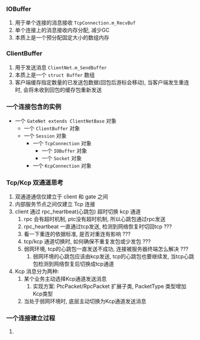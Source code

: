 ### IOBuffer

1. 用于单个连接的消息接收 `TcpConnection.m_RecvBuf`
2. 单个连接上的消息接收内存分配, 减少GC
3. 本质上是一个预分配固定大小的数组内存

### ClientBuffer

1. 用于发送消息 `ClientNet.m_SendBuffer`
2. 本质上是一个 `struct Buffer` 数组
3. 客户端缓存指定数量的已发送包数据(回包后游标会移动),
   当客户端发生重连时, 会将未收到回包的缓存包重新发送

### 一个连接包含的实例

* 一个 `GateNet extends ClientNetBase` 对象
    * 一个 `ClientBuffer` 对象
    * 一个 `Session` 对象
        * 一个 `TcpConnection` 对象
            * 一个 `IOBuffer` 对象
            * 一个 `Socket` 对象
        * 一个 `KcpConnection` 对象

### Tcp/Kcp 双通道思考

1. 双通道通信仅建立于 client 和 gate 之间
2. 内部服务节点之间仅建立 Tcp 连接
3. client 通过 rpc_heartbeat(心跳包) 超时切换 kcp 通道
   1. rpc 会有超时机制, ptc没有超时机制, 所以心跳包通过rpc发送
   2. rpc_heartbeat 一直通过tcp发送, 检测到网络恢复时切回tcp ???
   3. 看一下重连的依据标准, 是否对重连有影响 ???
   4. tcp/kcp 通道切换时, 如何确保不重复发包或少发包 ???
   5. 弱网环境, tcp的心跳包一直发送不成功, 连接被服务器终端怎么解决 ???
      1. 弱网环境的心跳包应该由kcp发送, tcp的心跳包也要继续发, 当tcp心跳包检测到网络恢复后切换成tcp通道
4. Kcp 消息分为两种:
   1. 某个业务主动选择Kcp通道发送消息
      1. 实现方案: PtcPacket/RpcPacket 扩展子类, PacketType 类型增加Kcp类型
   2. 当处于弱网环境时, 底层主动切换为Kcp通道发送消息

### 一个连接建立过程
1. 